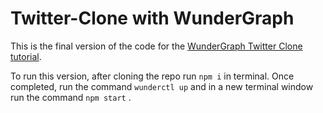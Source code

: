# Twitter-Clone with WunderGraph
This is the final version of the code for the [WunderGraph Twitter Clone tutorial](https://github.com/Sawmonabo/wundergraph-twitter-clone). 

To run this version, after cloning the repo run `npm i` in terminal. Once completed, run the command `wunderctl up` and in a new terminal window run the command `npm start` .
